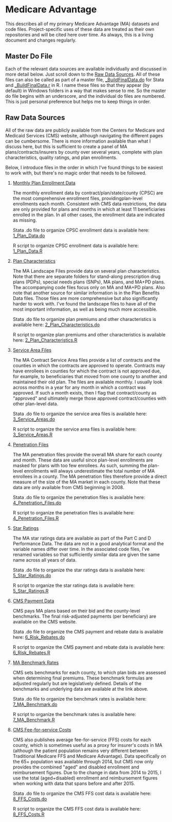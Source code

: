 # Medicare Advantage
This describes all of my primary Medicare Advantage (MA) datasets and code files. Project-specific uses of these data are treated as their own repositories and will be cited here over time. As always, this is a living document and changes regularly.

## Master Do File
Each of the relevant data sources are available individually and discussed in more detail below. Just scroll down to the [Raw Data Sources](https://github.com/imccart/Medicare-Advantage#raw-data-sources). All of these files can also be called as part of a master file, [_BuildFinalData.do](https://github.com/imccart/Medicare-Advantage/blob/master/stata_code/_BuildFinalData.do) for Stata and [_BuildFinalData.r](https://github.com/imccart/Medicare-Advantage/blob/master/R_code/_BuildFinalData.R) in R. I name these files so that they appear (by default) in Windows folders in a way that makes sense to me. So the master do file begins with an underscore, and the individual do files are numbered. This is just personal preference but helps me to keep things in order.

## Raw Data Sources
All of the raw data are publicly available from the Centers for Medicare and Medicaid Services (CMS) website, although navigating the different pages can be cumbersome. There is more information available than what I discuss here, but this is sufficient to create a panel of MA plans/contracts/insurers by county over several years, complete with plan characteristics, quality ratings, and plan enrollments.

Below, I introduce files in the order in which I've found things to be easiest to work with, but there's no magic order that needs to be followed. 

1. [Monthly Plan Enrollment Data](https://www.cms.gov/Research-Statistics-Data-and-Systems/Statistics-Trends-and-Reports/MCRAdvPartDEnrolData/Monthly-Enrollment-by-Contract-Plan-State-County.html)

   The monthly enrollment data by contract/plan/state/county (CPSC) are the most comprehensive enrollment files, providingplan-level enrollments each month. Consistent with CMS data restrictions, the data are only provided for plans and months in which at least 11 beneficiaries enrolled in the plan. In all other cases, the enrollment data are indicated as missing.
   
   Stata .do file to organize CPSC enrollment data is available here: [1_Plan_Data.do](https://github.com/imccart/Medicare-Advantage/blob/master/stata_code/1_Plan_Data.do)
   
   R script to organize CPSC enrollment data is available here: [1_Plan_Data.R](https://github.com/imccart/Medicare-Advantage/blob/master/R_code/1_Plan_Data.R)
   

2. [Plan Characteristics](https://www.cms.gov/Medicare/Prescription-Drug-Coverage/PrescriptionDrugCovGenIn/index)

   The MA Landscape Files provide data on several plan characteristics. Note that there are separate folders for stand-along prescription drug plans (PDPs), special needs plans (SNPs), MA plans, and MA+PD plans. The accompanying code files focus only on MA and MA+PD plans. Also note that another source for similar information is in the Plan Benefits Data files. Those files are more comprehensive but also significantly harder to work with. I've found the landscape files to have all of the most important information, as well as being much more accessible.
   
   Stata .do file to organize plan premiums and other characteristics is available here: [2_Plan_Characteristics.do](https://github.com/imccart/Medicare-Advantage/blob/master/stata_code/2_Plan_Characteristics.do)
   
   R script to organize plan premiums and other characteristics is available here: [2_Plan_Characteristics.R](https://github.com/imccart/Medicare-Advantage/blob/master/R_code/2_Plan_Characteristics.R)


3. [Service Area Files](https://www.cms.gov/Research-Statistics-Data-and-Systems/Statistics-Trends-and-Reports/MCRAdvPartDEnrolData/MA-Contract-Service-Area-by-State-County.html)

   The MA Contract Service Area files provide a list of contracts and the counties in which the contracts are approved to operate. Contracts may have enrollees in counties for which the contract is not approved due, for example, to beneficiaries that moved from one county to another and maintained their old plan. The files are available monthly. I usually look across months in a year for any month in which a contract was approved. If such a month exists, then I flag that contract/county as "approved" and ultimately merge those approved contract/counties with other plan-level data.
   
   Stata .do file to organize the service area files is available here: [3_Service_Areas.do](https://github.com/imccart/Medicare-Advantage/blob/master/stata_code/3_Service_Areas.do)

   R script to organize the service area files is available here: [3_Service_Areas.R](https://github.com/imccart/Medicare-Advantage/blob/master/R_code/3_Service_Areas.R)

   
4. [Penetration Files](https://www.cms.gov/Research-Statistics-Data-and-Systems/Statistics-Trends-and-Reports/MCRAdvPartDEnrolData/MA-State-County-Penetration.html)

   The MA penetration files provide the overall MA share for each county and month. These data are useful since plan-level enrollments are masked for plans with too few enrollees. As such, summing the plan-level enrollments will always underestimate the total number of MA enrollees in a county. The MA penetration files therefore provide a direct measure of the size of the MA market in each county. Note that these data are only available from CMS beginning in 2008.
   
   Stata .do file to organize the penetration files is available here: [4_Penetration_Files.do](https://github.com/imccart/Medicare-Advantage/blob/master/stata_code/4_Penetration_Files.do)

   R script to organize the penetration files is available here: [4_Penetration_Files.R](https://github.com/imccart/Medicare-Advantage/blob/master/R_code/4_Penetration_Files.R)

   
5. [Star Ratings](https://www.cms.gov/medicare/prescription-drug-coverage/prescriptiondrugcovgenin/performancedata.html)

   The MA star ratings data are available as part of the Part C and D Performance Data. The data are not in a good analytical format and the variable names differ over time. In the associated code files, I've renamed variables so that sufficiently similar data are given the same name across all years of data.
   
   Stata .do file to organize the star ratings data is available here: [5_Star_Ratings.do](https://github.com/imccart/Medicare-Advantage/blob/master/stata_code/5_Star_Ratings.do)

   R script to organize the star ratings data is available here: [5_Star_Ratings.R](https://github.com/imccart/Medicare-Advantage/blob/master/R_code/5_Star_Ratings.R)


6. [CMS Payment Data](https://www.cms.gov/Medicare/Medicare-Advantage/Plan-Payment/Plan-Payment-Data.html)

   CMS pays MA plans based on their bid and the county-level benchmarks. The final risk-adjusted payments (per beneficiary) are available on the CMS website.
   
   Stata .do file to organize the CMS payment and rebate data is available here:
   [6_Risk_Rebates.do](https://github.com/imccart/Medicare-Advantage/blob/master/stata_code/6_Risk_Rebates.do)

   R script to organize the CMS payment and rebate data is available here:
   [6_Risk_Rebates.R](https://github.com/imccart/Medicare-Advantage/blob/master/R_code/6_Risk_Rebates.R)

   
7. [MA Benchmark Rates](https://www.cms.gov/Medicare/Health-Plans/MedicareAdvtgSpecRateStats/Ratebooks-and-Supporting-Data.html)

   CMS sets benchmarks for each county, to which plan bids are assessed when determining final premiums. These benchmark formulas are adjusted regularly but are legislatively defined. Details of the benchmarks and underlying data are available at the link above.
   
   Stata .do file to organize the benchmark rates is available here: [7_MA_Benchmark.do](https://github.com/imccart/Medicare-Advantage/blob/master/stata_code/7_MA_Benchmark.do)

   R script to organize the benchmark rates is available here: [7_MA_Benchmark.R](https://github.com/imccart/Medicare-Advantage/blob/master/R_code/7_MA_Benchmark.R)

   
8. [CMS Fee-for-service Costs](https://www.cms.gov/Medicare/Health-Plans/MedicareAdvtgSpecRateStats/FFS-Data.html)

   CMS also publishes average fee-for-service (FFS) costs for each county, which is sometimes useful as a proxy for insurer's costs in MA (although the patient population remains very different between Traditional Medicare FFS and Medicare Advantage). Data specifically on the 65+ population was available through 2014, but CMS now only provides the combined "aged" and disabled enrollment and reimbursement figures. Due to the change in data from 2014 to 2015, I use the total (aged+disabled) enrollment and reimbursement figures when working with data that spans before and after 2015.
   
   Stata .do file to organize the CMS FFS cost data is available here:
   [8_FFS_Costs.do](https://github.com/imccart/Medicare-Advantage/blob/master/stata_code/8_FFS_Costs.do)
   
   R script to organize the CMS FFS cost data is available here:
   [8_FFS_Costs.R](https://github.com/imccart/Medicare-Advantage/blob/master/R_code/8_FFS_Costs.R)   
